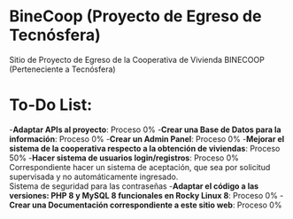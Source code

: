 # BineCoop (Proyecto de Egreso de Tecnósfera)
Sitio de Proyecto de Egreso de la Cooperativa de Vivienda BINECOOP (Perteneciente a Tecnósfera)


# To-Do List:
-**Adaptar APIs al proyecto**: Proceso 0%
-**Crear una Base de Datos para la información**: Proceso 0%
-**Crear un Admin Panel**: Proceso 0%
-**Mejorar el sistema de la cooperativa respecto a la obtención de viviendas**: Proceso 50%
-**Hacer sistema de usuarios login/registros**: Proceso 0%
   Correspondiente hacer un sistema de aceptación, que sea por solicitud supervisada y no automáticamente ingresado.  
   Sistema de seguridad para las contraseñas
-**Adaptar el código a las versiones: PHP 8 y MySQL 8 funcionales en Rocky Linux 8**: Proceso 0%
-**Crear una Documentación correspondiente a este sitio web**: Proceso 0%

